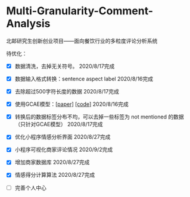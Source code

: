 # Multi-Granularity-Comment-Analysis
北邮研究生创新创业项目——面向餐饮行业的多粒度评论分析系统

待优化：

- [x] 数据清洗，去掉无关符号。 2020/8/17完成
- [x] 数据输入格式转换：sentence aspect label  2020/8/16完成
- [x] 去除超过500字符长度的数据 2020/8/17完成
- [x] 使用GCAE模型：[[paper]](https://www.aclweb.org/anthology/P18-1234/) [[code]](https://github.com/wxue004cs/GCAE) 2020/8/16完成
- [x] 转换后的数据标签分布不均，可以去掉一些标签为 not mentioned 的数据（只针对GCAE模型） 2020/8/17完成
- [x] 优化小程序情感分析界面 2020/8/27完成
- [x] 小程序可视化商家评论情况 2020/9/2完成
- [x] 增加商家数据库 2020/8/27完成
- [x] 情感得分计算算法 2020/8/27完成
- [ ] 完善个人中心

 

